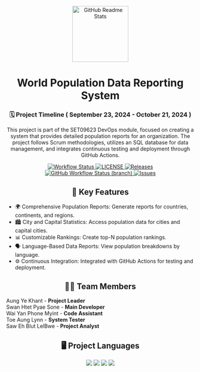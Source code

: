 <p align="center">
    <img width="150px" src="https://seeklogo.com/images/D/devops-logo-CDF1353483-seeklogo.com.png" alt="GitHub Readme Stats" />
</p>

<h1 align="center">World Population Data Reporting System</h1>

<h3 align="center">🗓️ Project Timeline ( September 23, 2024 - October 21, 2024 )</h3>

<p align="center">
    This project is part of the SET09623 DevOps module, focused on creating a system that provides detailed population reports for an organization. The project follows Scrum methodologies, utilizes an SQL database for data management, and integrates continuous testing and deployment through GitHub Actions.
</p>

<p align="center">
    <a href="https://github.com/BurmeseNoob/Project_Team2/actions">
      <img alt="Workflow Status" src="https://github.com/BurmeseNoob/Project_Team2/actions/workflows/main.yml/badge.svg" />
    </a>
    <a href="https://github.com/BurmeseNoob/Project_Team2/blob/master/LICENSE">
      <img alt="LICENSE" src="https://img.shields.io/github/license/BurmeseNoob/Project_Team2.svg?style=flat-square" />
    </a>
    <a href="https://github.com/BurmeseNoob/Project_Team2/releases">
      <img alt="Releases" src="https://img.shields.io/github/release/BurmeseNoob/Project_Team2/all.svg?style=flat-square" />
    </a>
    <a href="https://github.com/BurmeseNoob/Project_Team2/actions/workflows/main.yml?branch=develop">
      <img alt="GitHub Workflow Status (branch)" src="https://img.shields.io/github/actions/workflow/status/BurmeseNoob/Project_Team2/main.yml?branch=develop" />
    </a>
    <a href="https://github.com/BurmeseNoob/Project_Team2/issues">
      <img alt="Issues" src="https://img.shields.io/github/issues/BurmeseNoob/Project_Team2?color=0088ff" />
    </a>
</p>

<h2 align="center">📂 Key Features</h2>
<ul>
  <li>🌍 Comprehensive Population Reports: Generate reports for countries, continents, and regions.</li>
  <li>🏙️ City and Capital Statistics: Access population data for cities and capital cities.</li>
  <li>📊 Customizable Rankings: Create top-N population rankings.</li>
  <li>🗣️ Language-Based Data Reports: View population breakdowns by language.</li>
  <li>⚙️ Continuous Integration: Integrated with GitHub Actions for testing and deployment.</li>
</ul>

<h2 align="center">👨‍💻 Team Members</h2>
<ul style="list-style-type: none; padding: 0;">
  <li>Aung Ye Khant - <strong>Project Leader</strong></li>
  <li>Swan Htet Pyae Sone - <strong>Main Developer</strong></li>
  <li>Wai Yan Phone Myint - <strong>Code Assistant</strong></li>
  <li>Toe Aung Lynn - <strong>System Tester</strong></li>
  <li>Saw Eh Blut LelBwe - <strong>Project Analyst</strong></li>
</ul>

<h2 align="center">🖥️ Project Languages</h2>
<p align="center">
  <img src="https://img.shields.io/badge/Java-%23ED8B00.svg?style=for-the-badge&logo=java&logoColor=white"/>
  <img src="https://img.shields.io/badge/SQL-%2300f.svg?style=for-the-badge&logo=mysql&logoColor=white"/>
  <img src="https://img.shields.io/badge/Docker_Files-%230db7ed.svg?style=for-the-badge&logo=docker&logoColor=white"/>
  <img src="https://img.shields.io/badge/Maven-%23C71A36.svg?style=for-the-badge&logo=apache-maven&logoColor=white"/>
</p>
